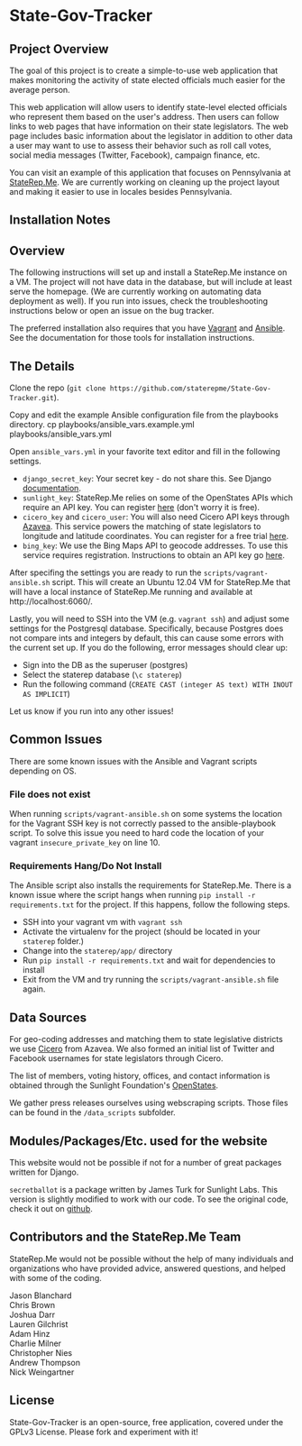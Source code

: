 State-Gov-Tracker
=================

Project Overview
----------------
The goal of this project is to create a simple-to-use web application that makes monitoring the activity of state elected officials  much easier for the average person. 

This web application will allow users to identify state-level elected officials who represent them based on the user's address. Then users can follow links to web pages that have information on their state legislators. The web page includes basic information about the legislator in addition to other data a user may want to use to assess their behavior such as roll call votes, social media messages (Twitter, Facebook), campaign finance, etc.

You can visit an example of this application that focuses on Pennsylvania at [StateRep.Me](www.staterep.me). We are currently working on cleaning up the project layout and making it easier to use in locales besides Pennsylvania.

Installation Notes
------------

## Overview ##
The following instructions will set up and install a StateRep.Me instance on a VM. The project will not have data in the database, but will include at least serve the homepage. (We are currently working on automating data deployment as well). If you run into issues, check the troubleshooting instructions below or open an issue on the bug tracker.

The preferred installation also requires that you have [Vagrant](http://www.vagrantup.com/) and [Ansible](http://ansible.cc/). See the documentation for those tools for installation instructions.

## The Details ##
Clone the repo (`git clone https://github.com/staterepme/State-Gov-Tracker.git`).

Copy and edit the example Ansible configuration file from the playbooks directory.
    cp playbooks/ansible_vars.example.yml playbooks/ansible_vars.yml

Open `ansible_vars.yml` in your favorite text editor and fill in the following settings.

+ `django_secret_key`: Your secret key - do not share this. See Django [documentation](https://docs.djangoproject.com/en/dev/ref/settings/#secret-key).
+ `sunlight_key`: StateRep.Me relies on some of the OpenStates APIs which require an API key. You can register [here](http://services.sunlightlabs.com/accounts/register/) (don't worry it is free).
+ `cicero_key` and `cicero_user`: You will also need Cicero API keys through [Azavea](http://www.azavea.com/products/cicero/). This service powers the matching of state legislators to longitude and latitude coordinates. You can register for a free trial [here](http://www.azavea.com/products/cicero/free-trial/).
+ `bing_key`: We use the Bing Maps API to geocode addresses. To use this service requires registration. Instructions to obtain an API key go [here](http://msdn.microsoft.com/en-us/library/ff428642.aspx).

After specifing the settings you are ready to run the `scripts/vagrant-ansible.sh` script. This will create an Ubuntu 12.04 VM for StateRep.Me that will have a local instance of StateRep.Me running and available at http://localhost:6060/.

Lastly, you will need to SSH into the VM (e.g. `vagrant ssh`) and adjust some settings for the Postgresql database. Specifically, because Postgres does not compare ints and integers by default, this can cause some errors with the current set up. If you do the following, error messages should clear up:
+ Sign into the DB as the superuser (postgres)
+ Select the staterep database (`\c staterep`)
+ Run the following command (`CREATE CAST (integer AS text) WITH INOUT AS IMPLICIT`)

Let us know if you run into any other issues!

## Common Issues ##
There are some known issues with the Ansible and Vagrant scripts depending on OS.

### File does not exist ###
When running `scripts/vagrant-ansible.sh` on some systems the location for the Vagrant SSH key is not correctly passed to the ansible-playbook script. To solve this issue you need to hard code the location of your vagrant `insecure_private_key` on line 10.

### Requirements Hang/Do Not Install ###
The Ansible script also installs the requirements for StateRep.Me. There is a known issue where the script hangs when running `pip install -r requirements.txt` for the project. If this happens, follow the following steps.
+ SSH into your vagrant vm with `vagrant ssh`
+ Activate the virtualenv for the project (should be located in your `staterep` folder.)
+ Change into the `staterep/app/` directory
+ Run `pip install -r requirements.txt` and wait for dependencies to install
+ Exit from the VM and try running the `scripts/vagrant-ansible.sh` file again.

Data Sources
------------
For geo-coding addresses and matching them to state legislative districts we use [Cicero](http://www.azavea.com/products/cicero/) from Azavea. We also formed an initial list of Twitter and Facebook usernames for state legislators through Cicero.

The list of members, voting history, offices, and contact information is obtained through the Sunlight Foundation's [OpenStates](http://openstates.org/).

We gather press releases ourselves using webscraping scripts. Those files can be found in the `/data_scripts` subfolder.

Modules/Packages/Etc. used for the website
------------

This website would not be possible if not for a number of great packages written for Django.

`secretballot` is a package written by James Turk for Sunlight Labs. This version is slightly modified to work with our code. To see the original code, check it out on [github](https://github.com/sunlightlabs/django-secretballot).

Contributors and the StateRep.Me Team
------------
StateRep.Me would not be possible without the help of many individuals and organizations who have provided advice, answered questions, and helped with some of the coding.

Jason Blanchard  
Chris Brown  
Joshua Darr  
Lauren Gilchrist  
Adam Hinz  
Charlie Milner  
Christopher Nies  
Andrew Thompson  
Nick Weingartner  

License
------------

State-Gov-Tracker is an open-source, free application, covered under the GPLv3 License. Please fork and experiment with it!

